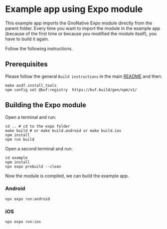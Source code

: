 # Example app using Expo module

This example app imports the GnoNative Expo module directly from the parent
folder. Every time you want to import the module in the example app (because of
the first time or because you modified the module itself), you have to build it
again.

Follow the following instructions.

## Prerequisites

Please follow the general `Build instructions` in the main
[README](https://github.com/gnolang/gnonative/blob/main/README.md) and then:

```console
make asdf.install_tools
npm config set @buf:registry  https://buf.build/gen/npm/v1/
```

## Building the Expo module

Open a terminal and run:

```
cd .. # cd to the expo folder
make build # or make build.android or make build.ios
npm install
npm run build
```

Open a second terminal and run:

```
cd example
npm install
npx expo prebuild --clean
```

Now the module is compiled, we can build the example app.

### Android

```
npx expo run:android
```

### iOS

```
npx expo run:ios
```
